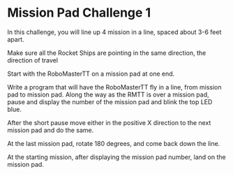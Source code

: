 # Mission Pad Challenge 1

In this challenge, you will line up 4 mission in a line, spaced about 3-6 feet apart.

Make sure all the Rocket Ships are pointing in the same direction, the direction of travel

Start with the RoboMasterTT on a mission pad at one end.

Write a program that will have the RoboMasterTT fly in a line, from mission pad to mission pad.  Along the way as the RMTT is over a mission pad, pause and display the number of the mission pad and blink the top LED blue.

After the short pause move either in the positive X direction to the next mission pad and do the same.

At the last mission pad, rotate 180 degrees, and come back down the line.

At the starting mission, after displaying the mission pad number, land on the mission pad.

